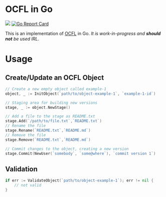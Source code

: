 # OCFL in Go

[![](https://godoc.org/github.com/srerickson/ocfl?status.svg)](https://godoc.org/github.com/srerickson/ocfl)
[![Go Report Card](https://goreportcard.com/badge/github.com/srerickson/ocfl)](https://goreportcard.com/report/github.com/srerickson/ocfl)

This is an implementation of [OCFL](https://ocfl.io/) in Go. *It is work-in-progress and **should not** be used IRL*. 

# Usage

## Create/Update an OCFL Object

```go
// Create a new empty object called example-1
object, _ := InitObject(`path/to/object-example-1`, `example-1-id`)

// Staging area for building new versions
stage, _ := object.NewStage()

// Add a file to the stage as README.txt
stage.Add(`/path/to/file.txt`,`README.txt`)
// Rename the file
stage.Rename(`README.txt`,`README.md`)
// Remove the file
stage.Remove(`README.txt`,`README.md`)

// Commit changes to the object, creating a new version
stage.Commit(NewUser(`somebody`, `some@where`), `commit version 1`)
```

## Validation

```go
if err := ValidateObject(`path/to/object-example-1`); err != nil {
    // not valid
}
```